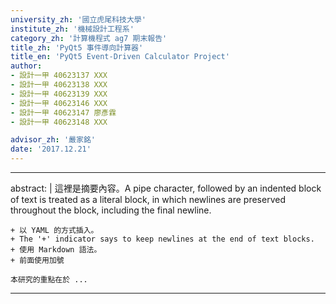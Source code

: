```yaml
---
university_zh: '國立虎尾科技大學'
institute_zh: '機械設計工程系'
category_zh: '計算機程式 ag7 期末報告'
title_zh: 'PyQt5 事件導向計算器'
title_en: 'PyQt5 Event-Driven Calculator Project'
author:
- 設計一甲 40623137 XXX
- 設計一甲 40623138 XXX
- 設計一甲 40623139 XXX
- 設計一甲 40623146 XXX
- 設計一甲 40623147 廖彥霖
- 設計一甲 40623148 XXX

advisor_zh: '嚴家銘'
date: '2017.12.21'
---
```


---
abstract: |
    這裡是摘要內容。A pipe character, followed by an indented block of text is treated as a literal block, in which newlines are preserved throughout the block, including the final newline.
    
    + 以 YAML 的方式插入。
    + The '+' indicator says to keep newlines at the end of text blocks.
    + 使用 Markdown 語法。
    + 前面使用加號
    
    本研究的重點在於 ...
---


